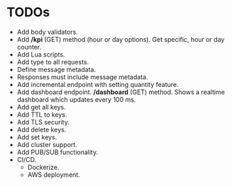 # TODOs

- Add body validators.
- Add **/kpi** (GET) method (hour or day options). Get specific, hour or day counter.
- Add Lua scripts.
- Add type to all requests.
- Define message metadata.
- Responses must include message metadata.
- Add incremental endpoint with setting quantity feature.
- Add dashboard endpoint. **/dashboard** (GET) method. Shows a realtime dashboard which updates every 100 ms.
- Add get all keys.
- Add TTL to keys.
- Add TLS security.
- Add delete keys.
- Add set keys.
- Add cluster support.
- Add PUB/SUB functionality.
- CI/CD.
    - Dockerize.
    - AWS deployment.